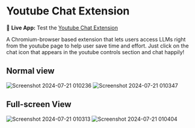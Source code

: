 # Youtube Chat Extension

🔗 **Live App:** Test the [Youtube Chat Extension](https://microsoftedge.microsoft.com/addons/detail/youtube-chat-extension/ojiedgphfjkbfjalkfnhcmppgdlbdkcd)


A Chromium-browser based extension that lets users access LLMs right from the youtube page to help user save time and effort.
Just click on the chat icon that appears in the youtube controls section and chat happily!
## Normal view
![Screenshot 2024-07-21 010236](https://github.com/user-attachments/assets/ef009ec5-834b-456d-ac1b-494c6f29988c)
![Screenshot 2024-07-21 010347](https://github.com/user-attachments/assets/954eb98a-e9b2-4edd-8249-e8376f3bce1c)

## Full-screen View
![Screenshot 2024-07-21 010313](https://github.com/user-attachments/assets/63e4e3ee-0dd3-4b36-9d14-f54e41875f4e)
![Screenshot 2024-07-21 010404](https://github.com/user-attachments/assets/46e777ed-1bed-470d-ac54-26fb3269e962)

